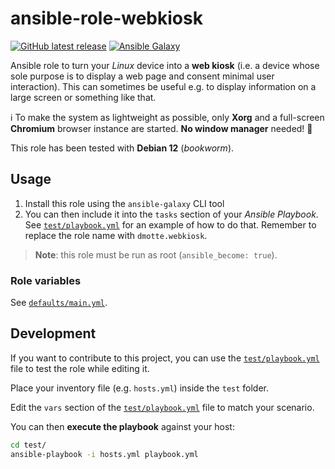 # ansible-role-webkiosk

[![GitHub latest release](https://img.shields.io/github/v/release/dmotte/ansible-role-webkiosk?logo=github&style=flat-square)](https://github.com/dmotte/ansible-role-webkiosk/actions)
[![Ansible Galaxy](https://img.shields.io/badge/galaxy-dmotte.webkiosk-blueviolet?logo=ansible&style=flat-square)](https://galaxy.ansible.com/dmotte/webkiosk)

Ansible role to turn your _Linux_ device into a **web kiosk** (i.e. a device whose sole purpose is to display a web page and consent minimal user interaction). This can sometimes be useful e.g. to display information on a large screen or something like that.

:information_source: To make the system as lightweight as possible, only **Xorg** and a full-screen **Chromium** browser instance are started. **No window manager** needed! :slightly_smiling_face:

This role has been tested with **Debian 12** (_bookworm_).

## Usage

1. Install this role using the `ansible-galaxy` CLI tool
2. You can then include it into the `tasks` section of your _Ansible Playbook_. See [`test/playbook.yml`](test/playbook.yml) for an example of how to do that. Remember to replace the role name with `dmotte.webkiosk`.

> **Note**: this role must be run as root (`ansible_become: true`).

### Role variables

See [`defaults/main.yml`](defaults/main.yml).

## Development

If you want to contribute to this project, you can use the [`test/playbook.yml`](test/playbook.yml) file to test the role while editing it.

Place your inventory file (e.g. `hosts.yml`) inside the `test` folder.

Edit the `vars` section of the [`test/playbook.yml`](test/playbook.yml) file to match your scenario.

You can then **execute the playbook** against your host:

```bash
cd test/
ansible-playbook -i hosts.yml playbook.yml
```
